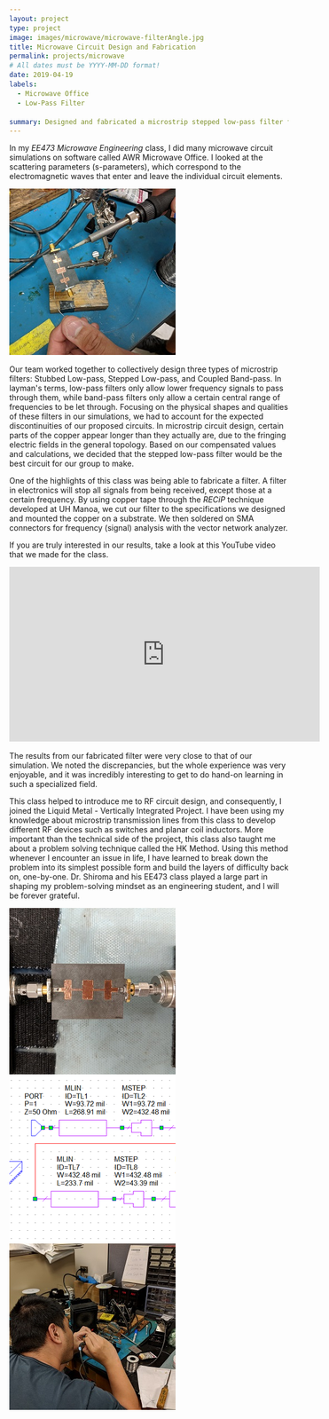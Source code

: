 ```yaml
---
layout: project
type: project
image: images/microwave/microwave-filterAngle.jpg
title: Microwave Circuit Design and Fabrication
permalink: projects/microwave
# All dates must be YYYY-MM-DD format!
date: 2019-04-19
labels:
  - Microwave Office
  - Low-Pass Filter

summary: Designed and fabricated a microstrip stepped low-pass filter for EE473 Microwave Engineering.
---
```


In my *EE473 Microwave Engineering* class, I did many microwave circuit simulations on software called AWR Microwave Office. I looked at the scattering parameters (s-parameters), which correspond to the electromagnetic waves that enter and leave the individual circuit elements.

<img class="ui medium right floated rounded image" src="../images/microwave/microwave-solder2.jpg">

Our team worked together to collectively design three types of microstrip filters: Stubbed Low-pass, Stepped Low-pass, and Coupled Band-pass. In layman's terms, low-pass filters only allow lower frequency signals to pass through them, while band-pass filters only allow a certain central range of frequencies to be let through. Focusing on the physical shapes and qualities of these filters in our simulations, we had to account for the expected discontinuities of our proposed circuits. In microstrip circuit design, certain parts of the copper appear longer than they actually are, due to the fringing electric fields in the general topology. Based on our compensated values and calculations, we decided that the stepped low-pass filter would be the best circuit for our group to make.

One of the highlights of this class was being able to fabricate a filter. A filter in electronics will stop all signals from being received, except those at a certain frequency. By using copper tape through the *RECiP* technique developed at UH Manoa, we cut our filter to the specifications we designed and mounted the copper on a substrate. We then soldered on SMA connectors for frequency (signal) analysis with the vector network analyzer.

If you are truly interested in our results, take a look at this YouTube video that we made for the class.
<iframe width="560" height="315" src="https://www.youtube.com/embed/zo4CTJzerE8" frameborder="0" allow="accelerometer; autoplay; encrypted-media; gyroscope; picture-in-picture" allowfullscreen></iframe>

The results from our fabricated filter were very close to that of our simulation. We noted the discrepancies, but the whole experience was very enjoyable, and it was incredibly interesting to get to do hand-on learning in such a specialized field.

This class helped to introduce me to RF circuit design, and consequently, I joined the Liquid Metal - Vertically Integrated Project. I have been using my knowledge about microstrip transmission lines from this class to develop different RF devices such as switches and planar coil inductors. More important than the technical side of the project, this class also taught me about a problem solving technique called the HK Method. Using this method whenever I encounter an issue in life, I have learned to break down the problem into its simplest possible form and build the layers of difficulty back on, one-by-one. Dr. Shiroma and his EE473 class played a large part in shaping my problem-solving mindset as an engineering student, and I will be forever grateful.

<div class="ui medium rounded images">
  <img class="ui image" src="../images/microwave/microwave-filterAnalysis.jpg">
  <img class="ui image" src="../images/microwave/microwave-sim.PNG">
</div>

<img class="ui large rounded image" src="../images/microwave/microwave-solder.jpg">
